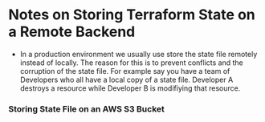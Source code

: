 # Notes on Storing Terraform State on a Remote Backend 




- In a production environment we usually use store the state file remotely instead of locally. The reason for this is to prevent conflicts and the corruption of the state file. For example say you have a team of Developers who all have a local copy of a state file. Developer A destroys a resource while Developer B is modifiying that resource. 





### Storing State File on an AWS S3 Bucket

